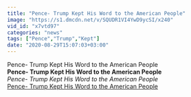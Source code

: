 ```yaml
---
title: "Pence- Trump Kept His Word to the American People"
image: "https://s1.dmcdn.net/v/SQUDR1VI4YwD9ycSI/x240"
vid_id: "x7vtd97"
categories: "news"
tags: ["Pence","Trump","Kept"]
date: "2020-08-29T15:07:03+03:00"
---
```

Pence- Trump Kept His Word to the American People<br><b>Pence- Trump Kept His Word to the American People</b><br> <i>Pence- Trump Kept His Word to the American People</i><br> <u>Pence- Trump Kept His Word to the American People</u>
